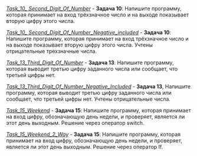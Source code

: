 [*Task_10_ Second_Digit_Of_Number*](https://github.com/IrinaKazantseva/TEST/tree/main/HomeWork2/Task_10_%20Second_Digit_Of_Number) - **Задача 10**: Напишите программу, которая принимает на вход трёхзначное число и на выходе показывает вторую цифру этого числа.

[*Task_10_ Second_Digit_Of_Number_Negative_included*](https://github.com/IrinaKazantseva/TEST/tree/main/HomeWork2/Task_10_%20Second_Digit_Of_Number_Negative_included) - **Задача 10**: Напишите программу, которая принимает на вход трёхзначное число и на выходе показывает вторую цифру этого числа. Учтены отрицательные трехзначные числа. 

[*Task_13_Third_Digit_Of_Number*](https://github.com/IrinaKazantseva/TEST/tree/main/HomeWork2/Task_13_Third_Digit_Of_Number) - **Задача 13**: Напишите программу, которая выводит третью цифру заданного числа или сообщает, что третьей цифры нет. 

[*Task_13_Third_Digit_Of_Number_Negative_Included*](https://github.com/IrinaKazantseva/TEST/tree/main/HomeWork2/Task_13_Third_Digit_Of_Number_Negative_Included) - **Задача 13**, Напишите программу, которая выводит третью цифру заданного числа или сообщает, что третьей цифры нет. Учтены отрицательные числа.

[*Task_15_Weekend*](https://github.com/IrinaKazantseva/TEST/tree/main/HomeWork2/Task_15_Weekend) - **Задача 15**: Напишите программу, которая принимает на вход цифру, обозначающую день недели, и проверяет, является ли этот день выходным. Решение через оператор switch.

[*Task_15_Weekend_2_Way*](https://github.com/IrinaKazantseva/TEST/tree/main/HomeWork2/Task_15_Weekend_2_Way) - **Задача 15**: Напишите программу, которая принимает на вход цифру, обозначающую день недели, и проверяет, является ли этот день выходным. Решение через оператор If.